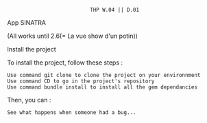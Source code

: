                                THP W.04 || D.01

App SINATRA

(All works until 2.6(= La vue show d'un potin))


Install the project

To install the project, follow these steps :

    Use command git clone to clone the project on your environnment
    Use command CD to go in the project's repository
    Use command bundle install to install all the gem dependancies


Then, you can :

    See what happens when someone had a bug...